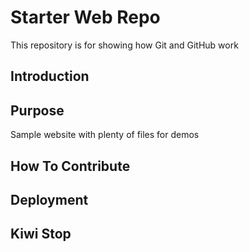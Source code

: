 # Starter Web Repo

This repository is for showing how Git and GitHub work
## Introduction
## Purpose

Sample website with plenty of files for demos

## How To Contribute

## Deployment

## Kiwi Stop